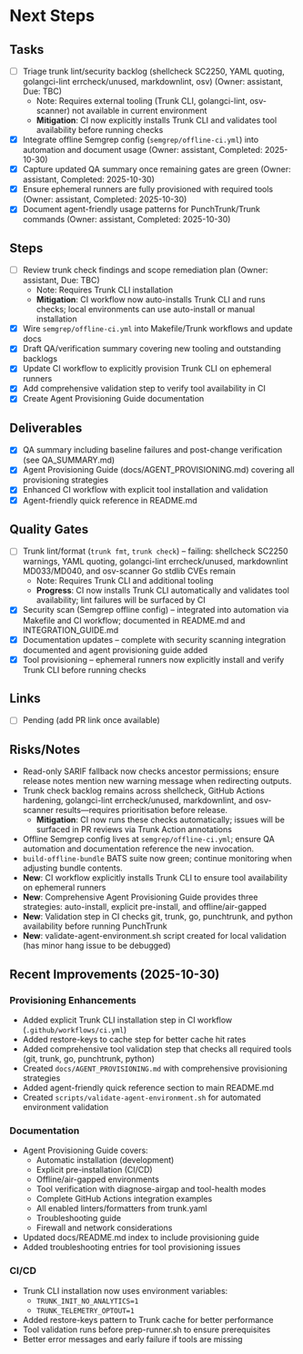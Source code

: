 # Next Steps

## Tasks

- [ ] Triage trunk lint/security backlog (shellcheck SC2250, YAML quoting, golangci-lint errcheck/unused, markdownlint, osv) (Owner: assistant, Due: TBC)
  - Note: Requires external tooling (Trunk CLI, golangci-lint, osv-scanner) not available in current environment
  - **Mitigation**: CI now explicitly installs Trunk CLI and validates tool availability before running checks
- [x] Integrate offline Semgrep config (`semgrep/offline-ci.yml`) into automation and document usage (Owner: assistant, Completed: 2025-10-30)
- [x] Capture updated QA summary once remaining gates are green (Owner: assistant, Completed: 2025-10-30)
- [x] Ensure ephemeral runners are fully provisioned with required tools (Owner: assistant, Completed: 2025-10-30)
- [x] Document agent-friendly usage patterns for PunchTrunk/Trunk commands (Owner: assistant, Completed: 2025-10-30)

## Steps

- [ ] Review trunk check findings and scope remediation plan (Owner: assistant, Due: TBC)
  - Note: Requires Trunk CLI installation
  - **Mitigation**: CI workflow now auto-installs Trunk CLI and runs checks; local environments can use auto-install or manual installation
- [x] Wire `semgrep/offline-ci.yml` into Makefile/Trunk workflows and update docs
- [x] Draft QA/verification summary covering new tooling and outstanding backlogs
- [x] Update CI workflow to explicitly provision Trunk CLI on ephemeral runners
- [x] Add comprehensive validation step to verify tool availability in CI
- [x] Create Agent Provisioning Guide documentation

## Deliverables

- [x] QA summary including baseline failures and post-change verification (see QA_SUMMARY.md)
- [x] Agent Provisioning Guide (docs/AGENT_PROVISIONING.md) covering all provisioning strategies
- [x] Enhanced CI workflow with explicit tool installation and validation
- [x] Agent-friendly quick reference in README.md

## Quality Gates

- [ ] Trunk lint/format (`trunk fmt`, `trunk check`) – failing: shellcheck SC2250 warnings, YAML quoting, golangci-lint errcheck/unused, markdownlint MD033/MD040, and osv-scanner Go stdlib CVEs remain
  - Note: Requires Trunk CLI and additional tooling
  - **Progress**: CI now installs Trunk CLI automatically and validates tool availability; lint failures will be surfaced by CI
- [x] Security scan (Semgrep offline config) – integrated into automation via Makefile and CI workflow; documented in README.md and INTEGRATION_GUIDE.md
- [x] Documentation updates – complete with security scanning integration documented and agent provisioning guide added
- [x] Tool provisioning – ephemeral runners now explicitly install and verify Trunk CLI before running checks

## Links

- [ ] Pending (add PR link once available)

## Risks/Notes

- Read-only SARIF fallback now checks ancestor permissions; ensure release notes mention new warning message when redirecting outputs.
- Trunk check backlog remains across shellcheck, GitHub Actions hardening, golangci-lint errcheck/unused, markdownlint, and osv-scanner results—requires prioritisation before release.
  - **Mitigation**: CI now runs these checks automatically; issues will be surfaced in PR reviews via Trunk Action annotations
- Offline Semgrep config lives at `semgrep/offline-ci.yml`; ensure QA automation and documentation reference the new invocation.
- `build-offline-bundle` BATS suite now green; continue monitoring when adjusting bundle contents.
- **New**: CI workflow explicitly installs Trunk CLI to ensure tool availability on ephemeral runners
- **New**: Comprehensive Agent Provisioning Guide provides three strategies: auto-install, explicit pre-install, and offline/air-gapped
- **New**: Validation step in CI checks git, trunk, go, punchtrunk, and python availability before running PunchTrunk
- **New**: validate-agent-environment.sh script created for local validation (has minor hang issue to be debugged)

## Recent Improvements (2025-10-30)

### Provisioning Enhancements
- Added explicit Trunk CLI installation step in CI workflow (`.github/workflows/ci.yml`)
- Added restore-keys to cache step for better cache hit rates
- Added comprehensive tool validation step that checks all required tools (git, trunk, go, punchtrunk, python)
- Created `docs/AGENT_PROVISIONING.md` with comprehensive provisioning strategies
- Added agent-friendly quick reference section to main README.md
- Created `scripts/validate-agent-environment.sh` for automated environment validation

### Documentation
- Agent Provisioning Guide covers:
  - Automatic installation (development)
  - Explicit pre-installation (CI/CD)
  - Offline/air-gapped environments
  - Tool verification with diagnose-airgap and tool-health modes
  - Complete GitHub Actions integration examples
  - All enabled linters/formatters from trunk.yaml
  - Troubleshooting guide
  - Firewall and network considerations
- Updated docs/README.md index to include provisioning guide
- Added troubleshooting entries for tool provisioning issues

### CI/CD
- Trunk CLI installation now uses environment variables:
  - `TRUNK_INIT_NO_ANALYTICS=1`
  - `TRUNK_TELEMETRY_OPTOUT=1`
- Added restore-keys pattern to Trunk cache for better performance
- Tool validation runs before prep-runner.sh to ensure prerequisites
- Better error messages and early failure if tools are missing

